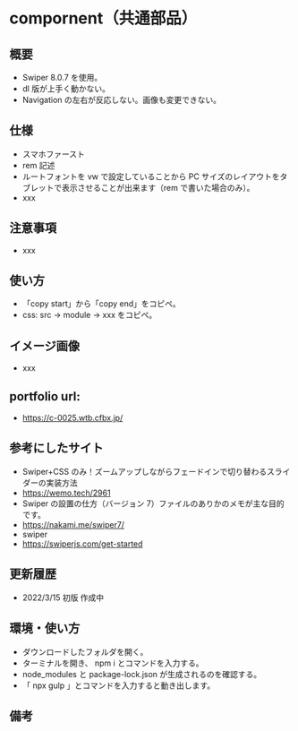 # compornent（共通部品）

## 概要

- Swiper 8.0.7 を使用。
- dl 版が上手く動かない。
- Navigation の左右が反応しない。画像も変更できない。

## 仕様

- スマホファースト
- rem 記述
- ルートフォントを vw で設定していることから PC サイズのレイアウトをタブレットで表示させることが出来ます（rem で書いた場合のみ）。
- xxx

## 注意事項

- xxx

## 使い方

- 「copy start」から「copy end」をコピペ。
- css: src -> module -> xxx をコピペ。

## イメージ画像

- xxx

## portfolio url:

- https://c-0025.wtb.cfbx.jp/

## 参考にしたサイト

- Swiper+CSS のみ！ズームアップしながらフェードインで切り替わるスライダーの実装方法
- https://wemo.tech/2961
- Swiper の設置の仕方（バージョン 7）ファイルのありかのメモが主な目的です。
- https://nakami.me/swiper7/
- swiper
- https://swiperjs.com/get-started

## 更新履歴

- 2022/3/15 初版 作成中

## 環境・使い方

- ダウンロードしたフォルダを開く。
- ターミナルを開き、 npm i とコマンドを入力する。
- node_modules と package-lock.json が生成されるのを確認する。
- 「 npx gulp 」とコマンドを入力すると動き出します。

## 備考
